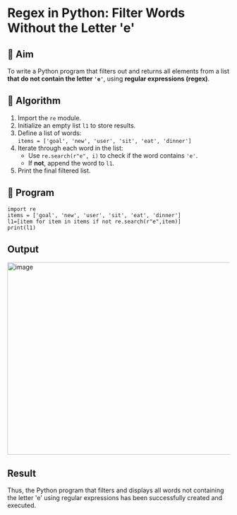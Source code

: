 # Regex in Python: Filter Words Without the Letter 'e'

## 🎯 Aim
To write a Python program that filters out and returns all elements from a list **that do not contain the letter `'e'`**, using **regular expressions (regex)**.

## 🧠 Algorithm
1. Import the `re` module.
2. Initialize an empty list `l1` to store results.
3. Define a list of words:  
   `items = ['goal', 'new', 'user', 'sit', 'eat', 'dinner']`
4. Iterate through each word in the list:
   - Use `re.search(r"e", i)` to check if the word contains `'e'`.
   - If **not**, append the word to `l1`.
5. Print the final filtered list.

## 🧾 Program
```
import re
items = ['goal', 'new', 'user', 'sit', 'eat', 'dinner']
l1=[item for item in items if not re.search(r"e",item)]
print(l1)
```
## Output
<img width="891" height="435" alt="image" src="https://github.com/user-attachments/assets/a7c8841c-9b8a-41dd-90b8-76f6413c47f9" />

## Result
Thus, the Python program that filters and displays all words not containing the letter 'e' using regular expressions has been successfully created and executed.
